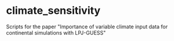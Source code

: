 # climate_sensitivity
Scripts for the paper "Importance of variable climate input data for continental simulations with LPJ-GUESS"
